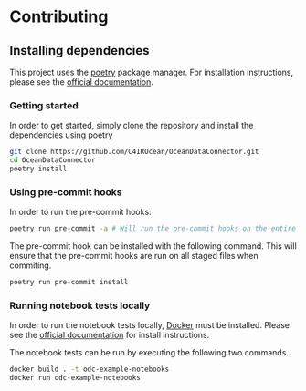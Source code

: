 # Contributing

## Installing dependencies

This project uses the [poetry](https://python-poetry.org/) package manager. For
installation instructions, please see the
[official documentation](https://python-poetry.org/docs/#installation).

### Getting started

In order to get started, simply clone the repository and install the
dependencies using poetry

```sh
git clone https://github.com/C4IROcean/OceanDataConnector.git
cd OceanDataConnector
poetry install
```

### Using pre-commit hooks

In order to run the pre-commit hooks:

```sh
poetry run pre-commit -a # Will run the pre-commit hooks on the entire codebase
```

The pre-commit hook can be installed with the following command. This will
ensure that the pre-commit hooks are run on all staged files when commiting.

```sh
poetry run pre-commit install
```

### Running notebook tests locally

In order to run the notebook tests locally,
[Docker](https://docs.docker.com/engine/) must be installed. Please see the
[official documentation](https://docs.docker.com/engine/install/) for install
instructions.

The notebook tests can be run by executing the following two commands.

```sh
docker build . -t odc-example-notebooks
docker run odc-example-notebooks
```
